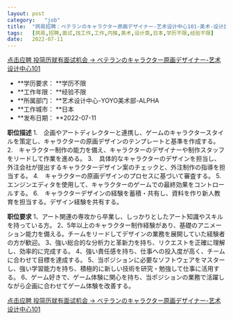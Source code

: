 ```yaml
---
layout:	post
category:	"job"
title:	"网易招聘：ベテランのキャラクター原画デザイナー-艺术设计中心101-美术-设计类-日本学历不限经验不限"
tags:	[网易,招聘,面试,找工作,工作,内推,美术,设计类,日本,学历不限,经验不限]
date:	2022-07-11
---
```


[点击应聘 投简历就有面试机会 -> ベテランのキャラクター原画デザイナー-艺术设计中心101](http://mobile.bole.netease.com/bole/boleDetail?id=41443&employeeId=346f03c3cda5f04c&key=all)



- **学历要求： **学历不限
- **工作年限： **经验不限
- **所属部门： **艺术设计中心-YOYO美术部-ALPHA
- **工作城市： **日本
- **发布日期： **2022-07-11



**职位描述**
1.　企画やアートディレクターと連携し、ゲームのキャラクタースタイルを策定し、キャラクターの原画デザインのテンプレートと基準を作成する。
2.　キャラクター制作の能力を備え、キャラクターのデザイナーや制作スタッフをリードして作業を進める。
3.　具体的なキャラクターのデザインを担当し、外注会社が提出するキャラクターデザイン案のチェックと、外注制作の指導を担当する。
4.　キャラクターの原画デザインのプロセスに基づいて審査する。
5.　エンジンエディタを使用して、キャラクターのゲームでの最終効果をコントロールする。
6.　キャラクターデザインの経験を蓄積・共有し、資料を作り新人教育を担当する。デザイン経験を共有する。



**职位要求**
1、アート関連の専攻から卒業し、しっかりとしたアート知識やスキルを持っている方。
2、5年以上のキャラクター制作経験があり、基礎のアニメーション能力を備える。チームをリードしてデザインの業務を展開していた経験者の方が歓迎。
3、強い総合的な分析力と革新力を持ち、リクエストを正確に理解し、効率的に完成する。
4、強い責任感を持ち、仕事への投入度が高く、チームに合わせて目標を達成する。
5、当ポジションに必要なソフトウェアをマスターし、強い学習能力を持ち、積極的に新しい技術を研究・勉強して仕事に活用する。
6、ゲーム好きで、ゲーム体験に関心を持ち、当ポジションの業務で活躍しながら企画に合わせてゲーム体験を改善する。



[点击应聘 投简历就有面试机会 -> ベテランのキャラクター原画デザイナー-艺术设计中心101](http://mobile.bole.netease.com/bole/boleDetail?id=41443&employeeId=346f03c3cda5f04c&key=all)